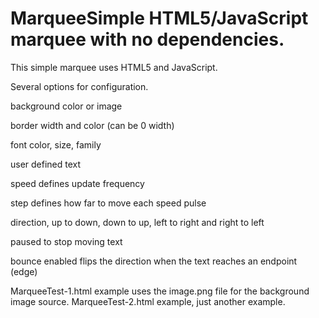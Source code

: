 # MarqueeSimple HTML5/JavaScript marquee with no dependencies.
This simple marquee uses HTML5 and JavaScript.

Several options for configuration.

background color or image

border width and color (can be 0 width)

font color, size, family

user defined text

speed defines update frequency

step defines how far to move each speed pulse

direction, up to down, down to up, left to right and right to left

paused to stop moving text

bounce enabled flips the direction when the text reaches an endpoint (edge)


MarqueeTest-1.html example uses the image.png file for the background image source.
MarqueeTest-2.html example, just another example.
